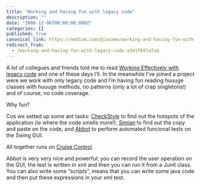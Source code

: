 ```yaml
---
title: "Working and having fun with legacy code"
description: ""
date: "2006-12-06T00:00:00.000Z"
categories: []
published: true
canonical_link: https://medium.com/@javame/working-and-having-fun-with-legacy-code-a391f647a7ad
redirect_from:
  - /working-and-having-fun-with-legacy-code-a391f647a7ad
---
```


A lot of collegues and friends told me to read [Working Effectively with legacy code](http://www.amazon.com/Working-Effectively-Legacy-Michael-Feathers/dp/0131177052) and one of these days I’ll. In the meanwhile I’ve joined a project were we work with only legacy code and I’m having fun reading huuuge classes with huuuge methods, no patterns (only a lot of crap singletons!) and of course, no code coverage.

Why fun?

Cos we setted up some ant tasks: [CheckStyle](http://checkstyle.sourceforge.net/) to find out the hotspots of the application (ie where the code smells more!), [Simian](http://www.redhillconsulting.com.au/products/simian/) to find out the copy and paste on the code, and [Abbot](http://abbot.sourceforge.net/doc/overview.shtml) to perform automated funcional tests on the Swing GUI.

All together runs on [Cruise Control](http://cruisecontrol.sourceforge.net/).

Abbot is very very nice and powerful: you can record the user operation on the GUI, the test is written in xml and then you can run it from a Junit class. You can also write some “scripts”, means that you can write some java code and then put these expressions in your xml test.
